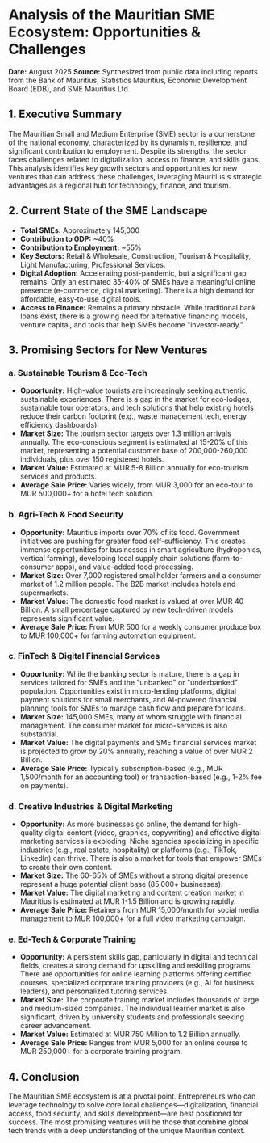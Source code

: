 
# Analysis of the Mauritian SME Ecosystem: Opportunities & Challenges

**Date:** August 2025
**Source:** Synthesized from public data including reports from the Bank of Mauritius, Statistics Mauritius, Economic Development Board (EDB), and SME Mauritius Ltd.

## 1. Executive Summary

The Mauritian Small and Medium Enterprise (SME) sector is a cornerstone of the national economy, characterized by its dynamism, resilience, and significant contribution to employment. Despite its strengths, the sector faces challenges related to digitalization, access to finance, and skills gaps. This analysis identifies key growth sectors and opportunities for new ventures that can address these challenges, leveraging Mauritius's strategic advantages as a regional hub for technology, finance, and tourism.

## 2. Current State of the SME Landscape

- **Total SMEs:** Approximately 145,000
- **Contribution to GDP:** ~40%
- **Contribution to Employment:** ~55%
- **Key Sectors:** Retail & Wholesale, Construction, Tourism & Hospitality, Light Manufacturing, Professional Services.
- **Digital Adoption:** Accelerating post-pandemic, but a significant gap remains. Only an estimated 35-40% of SMEs have a meaningful online presence (e-commerce, digital marketing). There is a high demand for affordable, easy-to-use digital tools.
- **Access to Finance:** Remains a primary obstacle. While traditional bank loans exist, there is a growing need for alternative financing models, venture capital, and tools that help SMEs become "investor-ready."

## 3. Promising Sectors for New Ventures

### a. Sustainable Tourism & Eco-Tech
- **Opportunity:** High-value tourists are increasingly seeking authentic, sustainable experiences. There is a gap in the market for eco-lodges, sustainable tour operators, and tech solutions that help existing hotels reduce their carbon footprint (e.g., waste management tech, energy efficiency dashboards).
- **Market Size:** The tourism sector targets over 1.3 million arrivals annually. The eco-conscious segment is estimated at 15-20% of this market, representing a potential customer base of 200,000-260,000 individuals, plus over 150 registered hotels.
- **Market Value:** Estimated at MUR 5-8 Billion annually for eco-tourism services and products.
- **Average Sale Price:** Varies widely, from MUR 3,000 for an eco-tour to MUR 500,000+ for a hotel tech solution.

### b. Agri-Tech & Food Security
- **Opportunity:** Mauritius imports over 70% of its food. Government initiatives are pushing for greater food self-sufficiency. This creates immense opportunities for businesses in smart agriculture (hydroponics, vertical farming), developing local supply chain solutions (farm-to-consumer apps), and value-added food processing.
- **Market Size:** Over 7,000 registered smallholder farmers and a consumer market of 1.2 million people. The B2B market includes hotels and supermarkets.
- **Market Value:** The domestic food market is valued at over MUR 40 Billion. A small percentage captured by new tech-driven models represents significant value.
- **Average Sale Price:** From MUR 500 for a weekly consumer produce box to MUR 100,000+ for farming automation equipment.

### c. FinTech & Digital Financial Services
- **Opportunity:** While the banking sector is mature, there is a gap in services tailored for SMEs and the "unbanked" or "underbanked" population. Opportunities exist in micro-lending platforms, digital payment solutions for small merchants, and AI-powered financial planning tools for SMEs to manage cash flow and prepare for loans.
- **Market Size:** 145,000 SMEs, many of whom struggle with financial management. The consumer market for micro-services is also substantial.
- **Market Value:** The digital payments and SME financial services market is projected to grow by 20% annually, reaching a value of over MUR 2 Billion.
- **Average Sale Price:** Typically subscription-based (e.g., MUR 1,500/month for an accounting tool) or transaction-based (e.g., 1-2% fee on payments).

### d. Creative Industries & Digital Marketing
- **Opportunity:** As more businesses go online, the demand for high-quality digital content (video, graphics, copywriting) and effective digital marketing services is exploding. Niche agencies specializing in specific industries (e.g., real estate, hospitality) or platforms (e.g., TikTok, LinkedIn) can thrive. There is also a market for tools that empower SMEs to create their own content.
- **Market Size:** The 60-65% of SMEs without a strong digital presence represent a huge potential client base (85,000+ businesses).
- **Market Value:** The digital marketing and content creation market in Mauritius is estimated at MUR 1-1.5 Billion and is growing rapidly.
- **Average Sale Price:** Retainers from MUR 15,000/month for social media management to MUR 100,000+ for a full video marketing campaign.

### e. Ed-Tech & Corporate Training
- **Opportunity:** A persistent skills gap, particularly in digital and technical fields, creates a strong demand for upskilling and reskilling programs. There are opportunities for online learning platforms offering certified courses, specialized corporate training providers (e.g., AI for business leaders), and personalized tutoring services.
- **Market Size:** The corporate training market includes thousands of large and medium-sized companies. The individual learner market is also significant, driven by university students and professionals seeking career advancement.
- **Market Value:** Estimated at MUR 750 Million to 1.2 Billion annually.
- **Average Sale Price:** Ranges from MUR 5,000 for an online course to MUR 250,000+ for a corporate training program.

## 4. Conclusion

The Mauritian SME ecosystem is at a pivotal point. Entrepreneurs who can leverage technology to solve core local challenges—digitalization, financial access, food security, and skills development—are best positioned for success. The most promising ventures will be those that combine global tech trends with a deep understanding of the unique Mauritian context.
